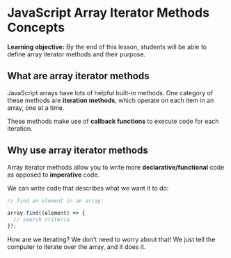 <h1>
  <span class="headline">JavaScript Array Iterator Methods</span>
  <span class="subhead">Concepts</span>
</h1>

**Learning objective:** By the end of this lesson, students will be able to define array iterator methods and their purpose.

## What are array iterator methods

JavaScript arrays have lots of helpful built-in methods. One category of these methods are **iteration methods**, which operate on each item in an array, one at a time. 

These methods make use of **callback functions** to execute code for each iteration. 


## Why use array iterator methods

Array iterator methods allow you to write more **declarative/functional** code as opposed to **imperative** code. 

We can write code that describes what we want it to do: 

```javascript
// find an element in an array:

array.find((element) => {
  // search criteria 
});
```

How are we iterating? We don’t need to worry about that! We just tell the computer to iterate over the array, and it does it.

